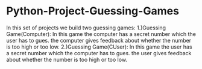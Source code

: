 # Python-Project-Guessing-Games
In this set of projects we build two guessing games:
1.)Guessing Game(Computer): In this game the computer has a secret number which the user has to gues. the computer gives feedback about whether the number is too high or too low.
2.)Guessing Game(CUser): In this game the user has a secret number which the computer has to gues. the user gives feedback about whether the number is too high or too low.
